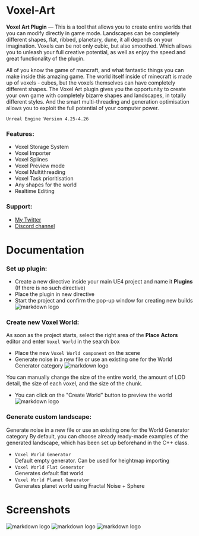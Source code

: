 # Voxel-Art
__Voxel Art Plugin__ — This is a tool that allows you to create entire worlds that you can modify directly in game mode. Landscapes can be completely different shapes, flat, ribbed, planetary, dune, it all depends on your imagination. Voxels can be not only cubic, but also smoothed. Which allows you to unleash your full creative potential, as well as enjoy the speed and great functionality of the plugin.

All of you know the game of mancraft, and what fantastic things you can make inside this amazing game. The world itself inside of minecraft is made up of voxels - cubes, but the voxels themselves can have completely different shapes. The Voxel Art plugin gives you the opportunity to create your own game with completely bizarre shapes and landscapes, in totally different styles. And the smart multi-threading and generation optimisation allows you to exploit the full potential of your computer power.

`Unreal Engine Version 4.25-4.26`

### Features:

- Voxel Storage System
- Voxel Importer
- Voxel Splines
- Voxel Preview mode
- Voxel Multithreading
- Voxel Task prioritisation
- Any shapes for the world
- Realtime Editing

### Support:

- [My Twitter](https://twitter.com/limtosingular)
- [Discord channel](https://discord.gg/FX3zzNxPq3)

# Documentation
### Set up plugin:
- Create a new directive inside your main UE4 project and name it __Plugins__ (If there is no such directive)
- Place the plugin in new directive
- Start the project and confirm the pop-up window for creating new builds</br>![markdown logo](https://i.ibb.co/WgWhgvB/UE4-Editor-GBu-AHb5-Djl.png)
### Create new Voxel World:
As soon as the project starts, select the right area of the __Place__ __Actors__  editor and enter `Voxel World` in the search box
- Place the new `Voxel World component` on the scene
- Generate noise in a new file or use an existing one for the World Generator category
![markdown logo](http://i.piccy.info/i9/a77461b290bfca8c160e081c27d64330/1619034527/15583/1425940/222222222222222.png)

You can manually change the size of the entire world, the amount of LOD detail, the size of each voxel, and the size of the chunk.

- You can click on the "Create World" button to preview the world</br>
![markdown logo](http://i.piccy.info/i9/db43b4b85db2db609ff1e9fb0396a7a9/1619034440/6065/1425940/111111111.png)
### Generate custom landscape:
Generate noise in a new file or use an existing one for the World Generator category
By default, you can choose already ready-made examples of the generated landscape, which has been set up beforehand in the C++ class. 
- `Voxel World Generator`</br>
Default empty generator. Can be used for heightmap importing
- `Voxel World Flat Generator`</br>
Generates default flat world
- `Voxel World Planet Generator`</br>
Generates planet world using Fractal Noise + Sphere

# Screenshots
![markdown logo](http://ipic.su/img/img7/fs/UE4Editor_tLjSZZYAlk.1619035360.png)
![markdown logo](http://ipic.su/img/img7/fs/UE4Editor_VeoRefedaj.1619035380.png)
![markdown logo](http://ipic.su/img/img7/fs/UE4Editor_PcToZuxbrT.1619035406.png)
